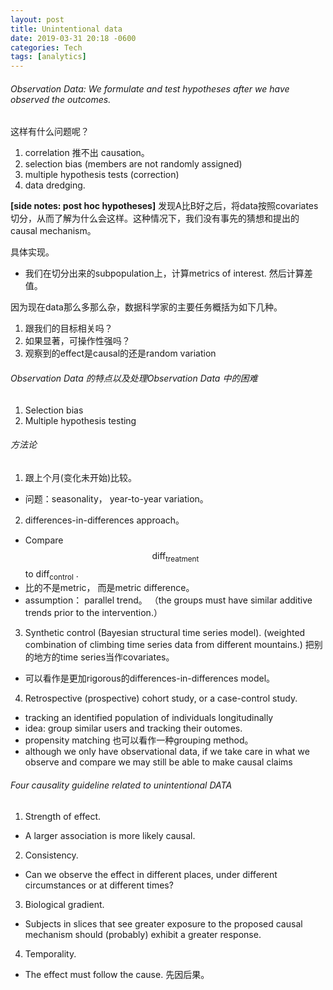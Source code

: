 ```yaml
---
layout: post
title: Unintentional data
date: 2019-03-31 20:18 -0600
categories: Tech
tags: [analytics]
---
```


###### Observation Data: We formulate and test hypotheses after we have observed the outcomes.

这样有什么问题呢？

1. correlation 推不出 causation。
2. selection bias (members are not randomly assigned)
3. multiple hypothesis tests (correction)
4. data dredging.

**[side notes: post hoc hypotheses]**
发现A比B好之后，将data按照covariates切分，从而了解为什么会这样。这种情况下，我们没有事先的猜想和提出的causal mechanism。

具体实现。
- 我们在切分出来的subpopulation上，计算metrics of interest. 然后计算差值。

因为现在data那么多那么杂，数据科学家的主要任务概括为如下几种。
1. 跟我们的目标相关吗？
2. 如果显著，可操作性强吗？
3. 观察到的effect是causal的还是random variation

###### Observation Data 的特点以及处理Observation Data 中的困难

1. Selection bias
2. Multiple hypothesis testing

###### 方法论

1. 跟上个月(变化未开始)比较。
  * 问题：seasonality， year-to-year variation。
2. differences-in-differences approach。
  * Compare
  $$\text{diff}_{\text{treatment}}$$ to
  $\text{diff}_{\text{control}}$ .
  * 比的不是metric， 而是metric difference。
  * assumption： parallel trend。 （the groups must have similar additive trends prior to the intervention.）
3. Synthetic control (Bayesian structural time series model).  (weighted combination of climbing time series data from different mountains.) 把别的地方的time series当作covariates。
  * 可以看作是更加rigorous的differences-in-differences model。
4. Retrospective (prospective) cohort study, or a case-control study.
  * tracking an identified population of individuals longitudinally
  * idea: group similar users and tracking their outomes.
  * propensity matching 也可以看作一种grouping method。
  * although we only have observational data, if we take care in what we observe and compare we may still be able to make causal claims

###### Four causality guideline related to unintentional DATA

1. Strength of effect.
  * A larger association is more likely causal.
2. Consistency.
  * Can we observe the effect in different places, under different circumstances or at different times?
3. Biological gradient.
  * Subjects in slices that see greater exposure to the proposed causal mechanism should (probably) exhibit a greater response.
4. Temporality.
  * The effect must follow the cause. 先因后果。
